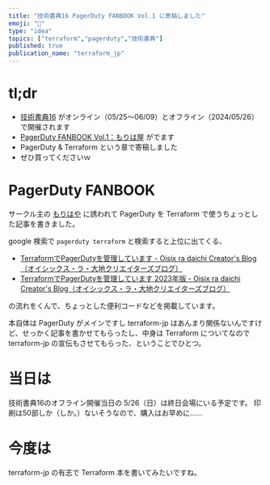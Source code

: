 ```yaml
---
title: "技術書典16 PagerDuty FANBOOK Vol.1 に寄稿しました"
emoji: "📘"
type: "idea"
topics: ["terraform","pagerduty","技術書典"]
published: true
publication_name: "terraform_jp"
---
```


# tl;dr

- [技術書典16](https://techbookfest.org/event/tbf16) がオンライン（05/25〜06/09）とオフライン（2024/05/26）で開催されます
- [PagerDuty FANBOOK Vol.1：もりは屋](https://techbookfest.org/product/fdr8Dy1kLRUbaBRgeqK0wF) がでます
- PagerDuty & Terraform という章で寄稿しました
- ぜひ買ってくださいｗ

# PagerDuty FANBOOK

サークル主の [もりはや](https://zenn.dev/morihaya) に誘われて PagerDuty を Terraform で使うちょっとした記事を書きました。

google 検索で `pagerduty terraform` と検索すると上位に出てくる、

- [TerraformでPagerDutyを管理しています - Oisix ra daichi Creator's Blog（オイシックス・ラ・大地クリエイターズブログ）](https://creators.oisixradaichi.co.jp/entry/2021/12/06/104218)
- [TerraformでPagerDutyを管理しています 2023年版 - Oisix ra daichi Creator's Blog（オイシックス・ラ・大地クリエイターズブログ）](https://creators.oisixradaichi.co.jp/entry/2023/12/02/222236)

の流れをくんで、ちょっとした便利コードなどを掲載しています。

本自体は PagerDuty がメインですし terraform-jp はあんまり関係ないんですけど、せっかく記事を書かせてもらったし、中身は Terraform についてなので terraform-jp の宣伝もさせてもらった、ということでひとつ。

# 当日は

技術書典16のオフライン開催当日の 5/26（日）は終日会場にいる予定です。
印刷は50部しか（しか。）ないそうなので、購入はお早めに……

# 今度は

terraform-jp の有志で Terraform 本を書いてみたいですね。
